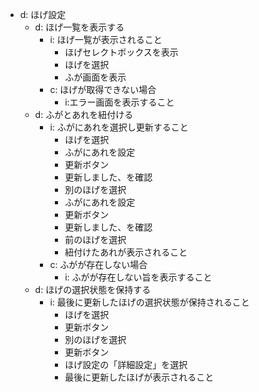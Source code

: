 - d: ほげ設定
    - d: ほげ一覧を表示する
        - i: ほげ一覧が表示されること
            - ほげセレクトボックスを表示
            - ほげを選択
            - ふが画面を表示
        - c: ほげが取得できない場合
            - i:エラー画面を表示すること
    - d: ふがとあれを紐付ける
        - i: ふがにあれを選択し更新すること
            - ほげを選択
            - ふがにあれを設定
            - 更新ボタン
            - 更新しました、を確認
            - 別のほげを選択
            - ふがにあれを設定
            - 更新ボタン
            - 更新しました、を確認
            - 前のほげを選択
            - 紐付けたあれが表示されること
        - c: ふがが存在しない場合
            - i: ふがが存在しない旨を表示すること
    - d: ほげの選択状態を保持する
        - i: 最後に更新したほげの選択状態が保持されること
            - ほげを選択
            - 更新ボタン
            - 別のほげを選択
            - 更新ボタン
            - ほげ設定の「詳細設定」を選択
            - 最後に更新したほげが表示されること
